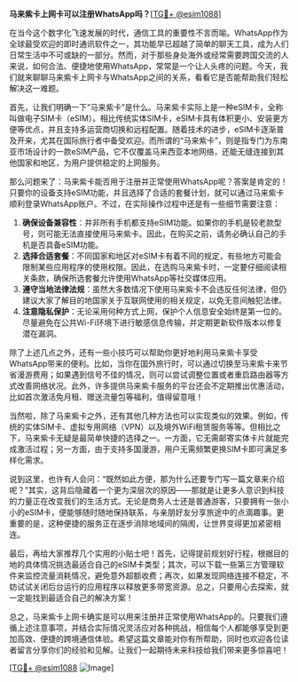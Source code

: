 **马来紫卡上网卡可以注册WhatsApp吗？**[[TG💪+ @esim1088](https://t.me/s/esim1088)]

在当今这个数字化飞速发展的时代，通信工具的重要性不言而喻。WhatsApp作为全球最受欢迎的即时通讯软件之一，其功能早已超越了简单的聊天工具，成为人们日常生活中不可或缺的一部分。然而，对于那些身处海外或经常需要跨国交流的人来说，如何合法、便捷地使用WhatsApp，常常是一个让人头疼的问题。今天，我们就来聊聊马来紫卡上网卡与WhatsApp之间的关系，看看它是否能帮助我们轻松解决这一难题。

首先，让我们明确一下“马来紫卡”是什么。马来紫卡实际上是一种eSIM卡，全称叫做电子SIM卡（eSIM）。相比传统实体SIM卡，eSIM卡具有体积更小、安装更方便等优点，并且支持多运营商切换和远程配置。随着技术的进步，eSIM卡逐渐普及开来，尤其在国际旅行者中备受欢迎。而所谓的“马来紫卡”，则是指专门为东南亚市场设计的一款eSIM产品，它不仅覆盖马来西亚本地网络，还能无缝连接到其他国家和地区，为用户提供稳定的上网服务。

那么问题来了：马来紫卡能否用于注册并正常使用WhatsApp呢？答案是肯定的！只要你的设备支持eSIM功能，并且选择了合适的套餐计划，就可以通过马来紫卡顺利登录WhatsApp账户。不过，在实际操作过程中还是有一些细节需要注意：

1. **确保设备兼容性**：并非所有手机都支持eSIM功能。如果你的手机是较老款型号，则可能无法直接使用马来紫卡。因此，在购买之前，请务必确认自己的手机是否具备eSIM功能。
2. **选择合适套餐**：不同国家和地区对eSIM卡有着不同的规定，有些地方可能会限制某些应用程序的使用权限。因此，在选购马来紫卡时，一定要仔细阅读相关条款，确保所选套餐允许使用WhatsApp等社交媒体应用。
3. **遵守当地法律法规**：虽然大多数情况下使用马来紫卡不会违反任何法律，但仍建议大家了解目的地国家关于互联网使用的相关规定，以免无意间触犯法律。
4. **注意隐私保护**：无论采用何种方式上网，保护个人信息安全始终是第一位的。尽量避免在公共Wi-Fi环境下进行敏感信息传输，并定期更新软件版本以修复潜在漏洞。

除了上述几点之外，还有一些小技巧可以帮助你更好地利用马来紫卡享受WhatsApp带来的便利。比如，当你在国外旅行时，可以通过切换至马来紫卡来节省漫游费用；如果遇到信号不佳的情况，则可以尝试调整位置或者重启路由器等方式改善网络状况。此外，许多提供马来紫卡服务的平台还会不定期推出优惠活动，比如首次激活免月租、赠送流量包等福利，值得留意哦！

当然啦，除了马来紫卡之外，还有其他几种方法也可以实现类似的效果。例如，传统的实体SIM卡、虚拟专用网络（VPN）以及境外WiFi租赁服务等等。但相比之下，马来紫卡无疑是最简单快捷的选择之一。一方面，它无需邮寄实体卡片就能完成激活过程；另一方面，由于支持多国漫游，用户无需频繁更换SIM卡即可满足多样化需求。

说到这里，也许有人会问：“既然如此方便，那为什么还要专门写一篇文章来介绍呢？”其实，这背后隐藏着一个更为深层次的原因——那就是让更多人意识到科技的力量正在改变我们的生活方式。无论是商务人士还是普通游客，只要拥有一张小小的eSIM卡，便能够随时随地保持联系，与亲朋好友分享旅途中的点滴趣事。更重要的是，这种便捷的服务正在逐步消除地域间的隔阂，让世界变得更加紧密相连。

最后，再给大家推荐几个实用的小贴士吧！首先，记得提前规划好行程，根据目的地的具体情况挑选最适合自己的eSIM卡类型；其次，可以下载一些第三方管理软件来监控流量消耗情况，避免意外超额收费；再次，如果发现网络连接不稳定，不妨试试关闭后台运行的应用程序以释放更多带宽资源。总之，只要用心去探索，就一定能找到最适合自己的解决方案！

总之，马来紫卡上网卡确实是可以用来注册并正常使用WhatsApp的。只要我们遵循上述注意事项，并结合实际情况灵活应对各种挑战，相信每个人都能够享受到更加高效、便捷的跨境通信体验。希望这篇文章能对你有所帮助，同时也欢迎各位读者留言分享你们的经验和见解。让我们一起期待未来科技给我们带来更多惊喜吧！

[[TG💪+ @esim1088](https://t.me/s/esim1088) ![Image](https://i.postimg.cc/4NQfJmqS/Snipaste-2025-05-13-00-14-12.png)]